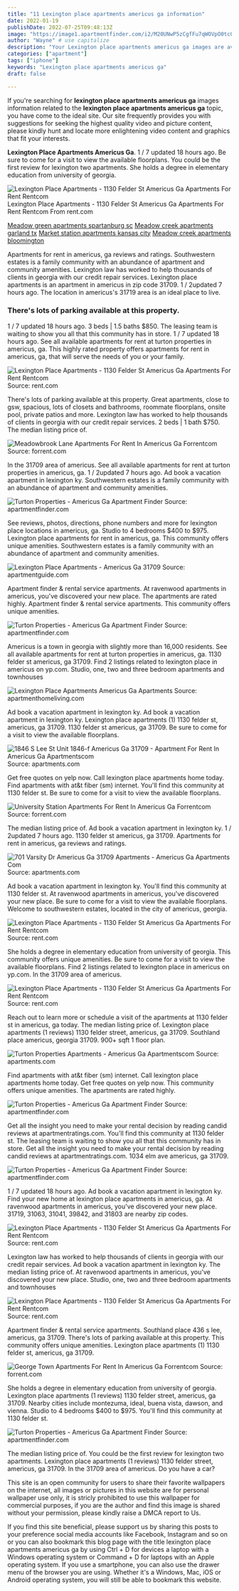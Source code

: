 ```yaml
---
title: "11 Lexington place apartments americus ga information"
date: 2022-01-19
publishDate: 2022-07-25T09:48:13Z
image: "https://image1.apartmentfinder.com/i2/M20UNwP5zCgfFu7qWOVpO0tc0kqjz6q1tHW_iXCCnHQ/111/turton-properties-americus-ga-community.jpg"
author: "Wayne" # use capitalize
description: "Your Lexington place apartments americus ga images are available in this site. Lexington place apartments americus ga are a topic that is being searched for and liked by netizens today. You can Get the Lexington place apartments americus ga files here. Find and Download all royalty-free photos and vectors."
categories: ["apartment"]
tags: ["iphone"]
keywords: "Lexington place apartments americus ga"
draft: false

---
```


If you're searching for **lexington place apartments americus ga** images information related to the **lexington place apartments americus ga** topic, you have come to the ideal  site.  Our site frequently  provides you with  suggestions  for seeking  the highest  quality video and picture  content, please kindly hunt and locate more enlightening video content and graphics  that fit your interests.

**Lexington Place Apartments Americus Ga**. 1 / 7 updated 18 hours ago. Be sure to come for a visit to view the available floorplans. You could be the first review for lexington two apartments. She holds a degree in elementary education from university of georgia.

![Lexington Place Apartments - 1130 Felder St Americus Ga Apartments For Rent Rentcom](https://rentpath-res.cloudinary.com/$img_current/t_3x2_jpg_xl/t_unpaid/04c49973c9ec9ad73fc3a8269b00e179 "Lexington Place Apartments - 1130 Felder St Americus Ga Apartments For Rent Rentcom")
Lexington Place Apartments - 1130 Felder St Americus Ga Apartments For Rent Rentcom From rent.com

[Meadow green apartments spartanburg sc](/meadow-green-apartments-spartanburg-sc/)
[Meadow creek apartments garland tx](/meadow-creek-apartments-garland-tx/)
[Market station apartments kansas city](/market-station-apartments-kansas-city/)
[Meadow creek apartments bloomington](/meadow-creek-apartments-bloomington/)

Apartments for rent in americus, ga reviews and ratings. Southwestern estates is a family community with an abundance of apartment and community amenities. Lexington law has worked to help thousands of clients in georgia with our credit repair services. Lexington place apartments is an apartment in americus in zip code 31709. 1 / 2updated 7 hours ago. The location in americus&#039;s 31719 area is an ideal place to live.

### There&#039;s lots of parking available at this property.

1 / 7 updated 18 hours ago. 3 beds | 1.5 baths $850. The leasing team is waiting to show you all that this community has in store. 1 / 7 updated 18 hours ago. See all available apartments for rent at turton properties in americus, ga. This highly rated property offers apartments for rent in americus, ga, that will serve the needs of you or your family.


![Lexington Place Apartments - 1130 Felder St Americus Ga Apartments For Rent Rentcom](https://rentpath-res.cloudinary.com/$img_current/t_3x2_jpg_xl/t_unpaid/0e1e1b50c383d820d6442f7e367cbddc "Lexington Place Apartments - 1130 Felder St Americus Ga Apartments For Rent Rentcom")
Source: rent.com

There&#039;s lots of parking available at this property. Great apartments, close to gsw, spacious, lots of closets and bathrooms, roommate floorplans, onsite pool, private patios and more. Lexington law has worked to help thousands of clients in georgia with our credit repair services. 2 beds | 1 bath $750. The median listing price of.

![Meadowbrook Lane Apartments For Rent In Americus Ga Forrentcom](https://images1.forrent.com/i2/l2KMHSwDuAo6R2c_3cSECjGoqDsq6s4VznE0DPNJ-_c/112/image.jpg "Meadowbrook Lane Apartments For Rent In Americus Ga Forrentcom")
Source: forrent.com

In the 31709 area of americus. See all available apartments for rent at turton properties in americus, ga. 1 / 2updated 7 hours ago. Ad book a vacation apartment in lexington  ky. Southwestern estates is a family community with an abundance of apartment and community amenities.

![Turton Properties - Americus Ga Apartment Finder](https://image1.apartmentfinder.com/i2/6wG2ffIZXg1FD9klVKNHfg_cFqQ8sbN97vVknJW_oEg/111/turton-properties-americus-ga-1br-1ba---850-sf.jpg "Turton Properties - Americus Ga Apartment Finder")
Source: apartmentfinder.com

See reviews, photos, directions, phone numbers and more for lexington place locations in americus, ga. Studio to 4 bedrooms $400 to $975. Lexington place apartments for rent in americus, ga. This community offers unique amenities. Southwestern estates is a family community with an abundance of apartment and community amenities.

![Lexington Place Apartments - Americus Ga 31709](https://rentpath-res.cloudinary.com/$img_current/t_3x2_jpg_xl/9b9984ca6877fc3ec5910a1d95f57472 "Lexington Place Apartments - Americus Ga 31709")
Source: apartmentguide.com

Apartment finder &amp; rental service apartments. At ravenwood apartments in americus, you&#039;ve discovered your new place. The apartments are rated highly. Apartment finder &amp; rental service apartments. This community offers unique amenities.

![Turton Properties - Americus Ga Apartment Finder](https://image1.apartmentfinder.com/i2/JecA_mXAWLWt8olhAkqB6MNp414nxrFBH0yNPZHXQCA/111/turton-properties-americus-ga-3br35ba.jpg "Turton Properties - Americus Ga Apartment Finder")
Source: apartmentfinder.com

Americus is a town in georgia with slightly more than 16,000 residents. See all available apartments for rent at turton properties in americus, ga. 1130 felder st americus, ga 31709. Find 2 listings related to lexington place in americus on yp.com. Studio, one, two and three bedroom apartments and townhouses

![Lexington Place Apartments Americus Ga Apartments](https://images1.apartmenthomeliving.com/i2/HV84GbwYMGKJ5ktcUs1-bJTDt1aLunfZrwi78IRP5qU/117/image.jpg "Lexington Place Apartments Americus Ga Apartments")
Source: apartmenthomeliving.com

Ad book a vacation apartment in lexington  ky. Ad book a vacation apartment in lexington  ky. Lexington place apartments (1) 1130 felder st, americus, ga 31709. 1130 felder st americus, ga 31709. Be sure to come for a visit to view the available floorplans.

![1846 S Lee St Unit 1846-f Americus Ga 31709 - Apartment For Rent In Americus Ga Apartmentscom](https://images1.apartments.com/i2/6RYAYv8dDx8OXgFKdCPpVd-6wLKKQ7sVnvRp9HKCxpE/111/1846-s-lee-st-unit-1846-f-americus-ga-primary-photo.jpg "1846 S Lee St Unit 1846-f Americus Ga 31709 - Apartment For Rent In Americus Ga Apartmentscom")
Source: apartments.com

Get free quotes on yelp now. Call lexington place apartments home today. Find apartments with at&amp;t fiber (sm) internet. You&#039;ll find this community at 1130 felder st. Be sure to come for a visit to view the available floorplans.

![University Station Apartments For Rent In Americus Ga Forrentcom](https://images1.forrent.com/i2/OeJwyMwRG6-ctx7Frb_5xes2_Tos76kqIfIkNjSI_pE/112/image.jpg "University Station Apartments For Rent In Americus Ga Forrentcom")
Source: forrent.com

The median listing price of. Ad book a vacation apartment in lexington  ky. 1 / 2updated 7 hours ago. 1130 felder st americus, ga 31709. Apartments for rent in americus, ga reviews and ratings.

![701 Varsity Dr Americus Ga 31709 Apartments - Americus Ga Apartments Com](https://images1.apartments.com/i2/G-7twm0zk_VHvtNjjcGxORkX6BZFDFodCm1kCxAriqg/111/701-varsity-dr-americus-ga-primary-photo.jpg "701 Varsity Dr Americus Ga 31709 Apartments - Americus Ga Apartments Com")
Source: apartments.com

Ad book a vacation apartment in lexington  ky. You&#039;ll find this community at 1130 felder st. At ravenwood apartments in americus, you&#039;ve discovered your new place. Be sure to come for a visit to view the available floorplans. Welcome to southwestern estates, located in the city of americus, georgia.

![Lexington Place Apartments - 1130 Felder St Americus Ga Apartments For Rent Rentcom](https://rentpath-res.cloudinary.com/$img_current/t_3x2_jpg_xl/t_unpaid/04c49973c9ec9ad73fc3a8269b00e179 "Lexington Place Apartments - 1130 Felder St Americus Ga Apartments For Rent Rentcom")
Source: rent.com

She holds a degree in elementary education from university of georgia. This community offers unique amenities. Be sure to come for a visit to view the available floorplans. Find 2 listings related to lexington place in americus on yp.com. In the 31709 area of americus.

![Lexington Place Apartments - 1130 Felder St Americus Ga Apartments For Rent Rentcom](https://rentpath-res.cloudinary.com/$img_current/t_3x2_jpg_xl/t_unpaid/6ef9b77eebf76ad332268d6f5f8f9d72 "Lexington Place Apartments - 1130 Felder St Americus Ga Apartments For Rent Rentcom")
Source: rent.com

Reach out to learn more or schedule a visit of the apartments at 1130 felder st in americus, ga today. The median listing price of. Lexington place apartments (1 reviews) 1130 felder street, americus, ga 31709. Southland place americus, georgia 31709. 900+ sqft 1 floor plan.

![Turton Properties Apartments - Americus Ga Apartmentscom](https://images1.apartments.com/i2/_Nfax-rUot-1CQqksiYGTrg7bdUykRFoN9R59-PDXKk/117/turton-properties-americus-ga-building-photo.jpg?p=1 "Turton Properties Apartments - Americus Ga Apartmentscom")
Source: apartments.com

Find apartments with at&amp;t fiber (sm) internet. Call lexington place apartments home today. Get free quotes on yelp now. This community offers unique amenities. The apartments are rated highly.

![Turton Properties - Americus Ga Apartment Finder](https://image1.apartmentfinder.com/i2/spBdTDAwu-T-cBEJSn11OBwWTUZiQkepE0nCXW2n7qQ/111/turton-properties-americus-ga-2br25ba.jpg "Turton Properties - Americus Ga Apartment Finder")
Source: apartmentfinder.com

Get all the insight you need to make your rental decision by reading candid reviews at apartmentratings.com. You&#039;ll find this community at 1130 felder st. The leasing team is waiting to show you all that this community has in store. Get all the insight you need to make your rental decision by reading candid reviews at apartmentratings.com. 1034 elm ave americus, ga 31709.

![Turton Properties - Americus Ga Apartment Finder](https://image1.apartmentfinder.com/i2/NCSFbhSWsJALtn3r38i31Sx-gGu8kNmNuWXmqOeds_c/117/turton-properties-americus-ga-building-photo.jpg "Turton Properties - Americus Ga Apartment Finder")
Source: apartmentfinder.com

1 / 7 updated 18 hours ago. Ad book a vacation apartment in lexington  ky. Find your new home at lexington place apartments in americus, ga. At ravenwood apartments in americus, you&#039;ve discovered your new place. 31719, 31063, 31041, 39842, and 31803 are nearby zip codes.

![Lexington Place Apartments - 1130 Felder St Americus Ga Apartments For Rent Rentcom](https://rentpath-res.cloudinary.com/$img_current/t_3x2_jpg_xl/t_unpaid/94446a3c0f70761cf1bf5043cf181886 "Lexington Place Apartments - 1130 Felder St Americus Ga Apartments For Rent Rentcom")
Source: rent.com

Lexington law has worked to help thousands of clients in georgia with our credit repair services. Ad book a vacation apartment in lexington  ky. The median listing price of. At ravenwood apartments in americus, you&#039;ve discovered your new place. Studio, one, two and three bedroom apartments and townhouses

![Lexington Place Apartments - 1130 Felder St Americus Ga Apartments For Rent Rentcom](https://rentpath-res.cloudinary.com/$img_current/t_3x2_jpg_xl/t_unpaid/062c7b245899d227aa2e64d08c0bc2fd "Lexington Place Apartments - 1130 Felder St Americus Ga Apartments For Rent Rentcom")
Source: rent.com

Apartment finder &amp; rental service apartments. Southland place 436 s lee, americus, ga 31709. There&#039;s lots of parking available at this property. This community offers unique amenities. Lexington place apartments (1) 1130 felder st, americus, ga 31709.

![George Town Apartments For Rent In Americus Ga Forrentcom](https://images1.forrent.com/i2/5U5uajVsm44LJ6QdoTkU5YAcZYMGykrD9EtPB4HYsh0/112/image.jpg "George Town Apartments For Rent In Americus Ga Forrentcom")
Source: forrent.com

She holds a degree in elementary education from university of georgia. Lexington place apartments (1 reviews) 1130 felder street, americus, ga 31709. Nearby cities include montezuma, ideal, buena vista, dawson, and vienna. Studio to 4 bedrooms $400 to $975. You&#039;ll find this community at 1130 felder st.

![Turton Properties - Americus Ga Apartment Finder](https://image1.apartmentfinder.com/i2/M20UNwP5zCgfFu7qWOVpO0tc0kqjz6q1tHW_iXCCnHQ/111/turton-properties-americus-ga-community.jpg "Turton Properties - Americus Ga Apartment Finder")
Source: apartmentfinder.com

The median listing price of. You could be the first review for lexington two apartments. Lexington place apartments (1 reviews) 1130 felder street, americus, ga 31709. In the 31709 area of americus. Do you have a car?

This site is an open community for users to share their favorite wallpapers on the internet, all images or pictures in this website are for personal wallpaper use only, it is stricly prohibited to use this wallpaper for commercial purposes, if you are the author and find this image is shared without your permission, please kindly raise a DMCA report to Us.

If you find this site beneficial, please support us by sharing this posts to your preference social media accounts like Facebook, Instagram and so on or you can also bookmark this blog page with the title lexington place apartments americus ga by using Ctrl + D for devices a laptop with a Windows operating system or Command + D for laptops with an Apple operating system. If you use a smartphone, you can also use the drawer menu of the browser you are using. Whether it's a Windows, Mac, iOS or Android operating system, you will still be able to bookmark this website.
